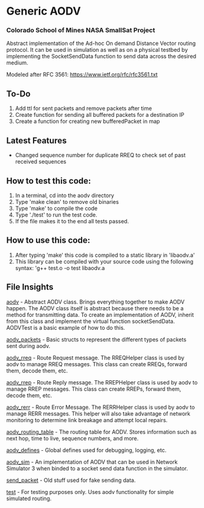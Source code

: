 # Generic AODV

### Colorado School of Mines NASA SmallSat Project

Abstract implementation of the Ad-hoc On demand Distance Vector routing protocol. It can be used in simulation as well as on a physical testbed by implementing the SocketSendData function to send data across the desired medium.

Modeled after RFC 3561: https://www.ietf.org/rfc/rfc3561.txt

## To-Do
1. Add ttl for sent packets and remove packets after time  
2. Create function for sending all buffered packets for a destination IP 
3. Create a function for creating new bufferedPacket in map 

## Latest Features
- Changed sequence number for duplicate RREQ to check set of past received sequences


## How to test this code:
1. In a terminal, cd into the aodv directory
2. Type 'make clean' to remove old binaries
3. Type 'make' to compile the  code
4. Type './test' to run the test code. 
5. If the file makes it to the end all tests passed. 

## How to use this code:
1. After typing 'make' this code is compiled to a static library in 'libaodv.a'
2. This library can be compiled with your source code using the following syntax: 
  'g++ test.o -o test libaodv.a 

## File Insights

[aodv](aodv.h) - Abstract AODV class. Brings everything together to make AODV happen. The AODV class itself is abstract because there needs to be a method for transmitting data. To create an implementation of AODV, inherit from this class and implement the virtual function socketSendData. AODVTest is a basic example of how to do this. 

[aodv_packets](aodv_packets.h) - Basic structs to represent the different types of packets sent during aodv. 

[aodv_rreq](aodv_rreq.h) - Route Request message. The RREQHelper class is used by aodv to manage RREQ messages. This class can create RREQs, forward them, decode them, etc. 

[aodv_rrep](aodv_rrep.h) - Route Reply message. The RREPHelper class is used by aodv to manage RREP messages. This class can create RREPs, forward them, decode them, etc. 

[aodv_rerr](aodv_rerr.h) - Route Error Message. The RERRHelper class is used by aodv to manage RERR messages. This helper will also take advantage of network monitoring to determine link breakage and attempt local repairs. 

[aodv_routing_table](aodv_routing_table.h) - The routing table for AODV. Stores information such as next hop, time to live, sequence numbers, and more. 

[aodv_defines](aodv_defines.h) - Global defines used for debugging, logging, etc. 

[aodv_sim](aodv_sim.h) - An implementation of AODV that can be used in Network Simulator 3 when binded to a socket send data function in the simulator. 

[send_packet](send_packet.h) - Old stuff used for fake sending data. 

[test](test.cc) - For testing purposes only. Uses aodv functionality for simple simulated routing. 
